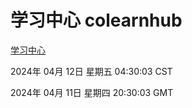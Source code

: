 # 学习中心 colearnhub
[学习中心](http://219.139.198.135:56308/colearnhub/)

2024年 04月 12日 星期五 04:30:03 CST

2024年 04月 11日 星期四 20:30:03 GMT
